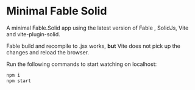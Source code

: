# Minimal Fable Solid

A minimal Fable.Solid app using the latest version of Fable , SolidJs, Vite and vite-plugin-solid.

Fable build and recompile to .jsx works, **but** Vite does not pick up the changes and reload the browser.

Run the following commands to start watching on localhost:
```bash
npm i
npm start
```